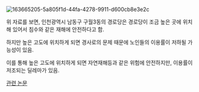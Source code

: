 ![163665205-5a805f1d-44fa-4278-9911-d600cb8e3e2c](https://user-images.githubusercontent.com/86522084/171389256-f2469734-c27c-4013-ad0c-b5a95ec8458a.jpeg)


위 자료를 보면, 인천광역시 남동구 구월3동의 경로당은 경로당이 조금 높은 곳에 위치해 있어서 침수와 같은 재해에 안전하다고 함.

하지만 높은 고도에 위치하게 되면 경사로의 문제 때문에 노인들의 이용률이 저하될 가능성이 있음.

이를 통해 높은 고도에 위치하게 되면 자연재해등과 같은 위험에 안전하지만, 이용률이 저조되는 딜레마가 있음.

[관련 논문](http://lps3.www.dbpia.co.kr.libproxy.donga.ac.kr/pdf/pdfView.do?nodeId=NODE07588286)
